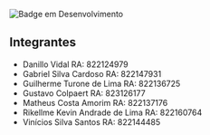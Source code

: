 ![Badge em Desenvolvimento](http://img.shields.io/static/v1?label=STATUS&message=EM%20DESENVOLVIMENTO&color=GREEN&style=for-the-badge)

<h2> Integrantes </h2>

- Danillo Vidal   RA: 822124979
- Gabriel Silva Cardoso   RA: 822147931
- Guilherme Turone de Lima    RA: 822136725
- Gustavo Colpaert RA: 823126177
- Matheus Costa Amorim  RA: 822137176
- Rikellme Kevin Andrade de Lima  RA: 822160764
- Vinícios Silva Santos   RA: 822144485   
